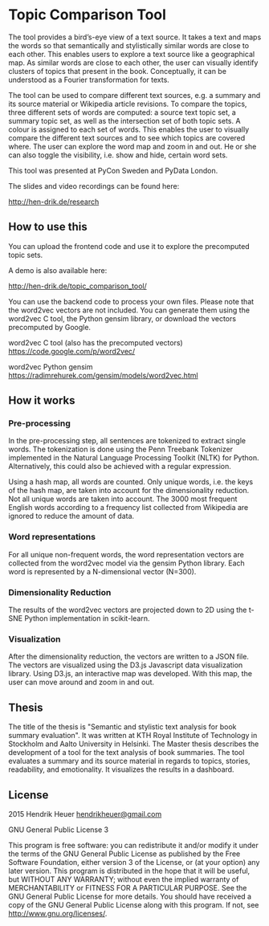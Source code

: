 # Topic Comparison Tool

The tool provides a bird’s-eye view of a text source. It takes a text and maps the words so that semantically and stylistically similar words are close to each other. This enables users to explore a text source like a geographical map. As similar words are close to each other, the user can visually identify clusters of topics that present in the book. Conceptually, it can be understood as a Fourier transformation for texts.

The tool can be used to compare different text sources, e.g. a summary and its source material or Wikipedia article revisions. To compare the topics, three different sets of words are computed: a source text topic set, a summary topic set, as well as the intersection set of both topic sets. A colour is assigned to each set of words. This enables the user to visually compare the different text sources and to see which topics are covered where. The user can explore the word map and zoom in and out. He or she can also toggle the visibility, i.e. show and hide, certain word sets.

This tool was presented at PyCon Sweden and PyData London. 

The slides and video recordings can be found here:

http://hen-drik.de/research

## How to use this

You can upload the frontend code and use it to explore the precomputed topic sets. 

A demo is also available here:

http://hen-drik.de/topic_comparison_tool/

You can use the backend code to process your own files. Please note that the word2vec vectors are not included. You can generate them using the word2vec C tool, the Python gensim library, or download the vectors precomputed by Google.

word2vec C tool (also has the precomputed vectors)
https://code.google.com/p/word2vec/

word2vec Python gensim
https://radimrehurek.com/gensim/models/word2vec.html

## How it works

### Pre-processing 

In the pre-processing step, all sentences are tokenized to extract single words. The tokenization is done using the Penn Treebank Tokenizer implemented in the Natural Language Processing Toolkit (NLTK) for Python. Alternatively, this could also be achieved with a regular expression.

Using a hash map, all words are counted. Only unique words, i.e. the keys of the hash map, are taken into account for the dimensionality reduction. Not all unique words are taken into account. The 3000 most frequent English words according to a frequency list collected from Wikipedia are ignored to reduce the amount of data.

### Word representations

For all unique non-frequent words, the word representation vectors are collected from the word2vec model via the gensim Python library. Each word is represented by a N-dimensional vector (N=300).

### Dimensionality Reduction 

The results of the word2vec vectors are projected down to 2D using the t-SNE Python implementation in scikit-learn.

### Visualization

After the dimensionality reduction, the vectors are written to a JSON file. The vectors are visualized using the D3.js Javascript data visualization library. Using D3.js, an interactive map was developed. With this map, the user can move around and zoom in and out.

## Thesis

The title of the thesis is "Semantic and stylistic text analysis for book summary evaluation". It was written at KTH Royal Institute of Technology in Stockholm and Aalto University in Helsinki. The Master thesis describes the development of a tool for the text analysis of book summaries. The tool evaluates a summary and its source material in regards to topics, stories, readability, and emotionality. It visualizes the results in a dashboard.

## License

2015 Hendrik Heuer hendrikheuer@gmail.com

GNU General Public License 3

This program is free software: you can redistribute it and/or modify it under the terms of the GNU General Public License as published by the Free Software Foundation, either version 3 of the License, or (at your option) any later version. This program is distributed in the hope that it will be useful, but WITHOUT ANY WARRANTY; without even the implied warranty of MERCHANTABILITY or FITNESS FOR A PARTICULAR PURPOSE. See the GNU General Public License for more details. You should have received a copy of the GNU General Public License along with this program. If not, see http://www.gnu.org/licenses/.